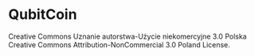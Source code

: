 # QubitCoin
Creative Commons Uznanie autorstwa-Użycie niekomercyjne 3.0 Polska
Creative Commons Attribution-NonCommercial 3.0 Poland License.
